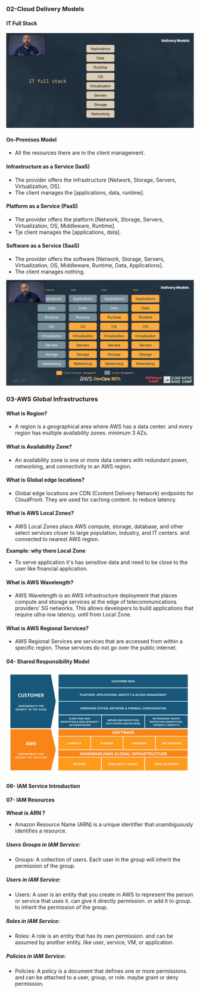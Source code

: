 ### 02-Cloud Delivery Models

#### IT Full Stack

<img src="./img/01.png">

#### On-Premises Model

- All the resources there are in the client management.

#### Infrastructure as a Service (IaaS)

- The provider offers the infrastructure [Network, Storage, Servers, Virtualization, OS].
- The client manages the [applications, data, runtime].

#### Platform as a Service (PaaS)

- The provider offers the platform [Network, Storage, Servers, Virtualization, OS, Middleware, Runtime].
- Tje client manages the [applications, data].

#### Software as a Service (SaaS)

- The provider offers the software [Network, Storage, Servers, Virtualization, OS, Middleware, Runtime, Data, Applications].
- The client manages nothing.

<img src="./img/02.png">

### 03-AWS Global Infrastructures

#### What is Region?

- A region is a geographical area where AWS has a data center. and every region has multiple availability zones. minimum 3 AZs.

#### What is Availability Zone?

- An availability zone is one or more data centers with redundant power, networking, and connectivity in an AWS region.

#### What is Global edge locations?

- Global edge locations are CDN (Content Delivery Network) endpoints for CloudFront. They are used for caching content. to reduce latency.

#### What is AWS Local Zones?

- AWS Local Zones place AWS compute, storage, database, and other select services closer to large population, industry, and IT centers. and connected to nearest AWS region.

**Example: why there Local Zone**

- To serve application it's has sensitive data and need to be close to the user like financial application.

#### What is AWS Wavelength?

- AWS Wavelength is an AWS infrastructure deployment that places compute and storage services at the edge of telecommunications providers' 5G networks. This allows developers to build applications that require ultra-low latency. until from Local Zone.

#### What is AWS Regional Services?

- AWS Regional Services are services that are accessed from within a specific region. These services do not go over the public internet.

#### 04- Shared Responsibility Model

<img src="./img/03.jpg">

#### 06- IAM Service Introduction

#### 07- IAM Resources

**Wheat is ARN ?**

- Amazon Resource Name (ARN) is a unique identifier that unambiguously identifies a resource.

##### Users Groups in IAM Service:

- Groups: A collection of users. Each user in the group will inherit the permission of the group.

##### Users in IAM Service:

- Users: A user is an entity that you create in AWS to represent the person or service that uses it. can give it directly permission. or add it to group. to inherit the permission of the group.

##### Roles in IAM Service:

- Roles: A role is an entity that has its own permission. and can be assumed by another entity. like user, service, VM, or application.

##### Policies in IAM Service:

- Policies: A policy is a document that defines one or more permissions. and can be attached to a user, group, or role. maybe grant or deny permission.
